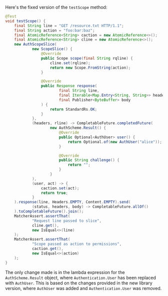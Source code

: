 Here's the fixed version of the `testScope` method:

```java
@Test
void testScope() {
    final String line = "GET /resource.txt HTTP/1.1";
    final String action = "foo:bar:baz";
    final AtomicReference<String> caction = new AtomicReference<>();
    final AtomicReference<String> cline = new AtomicReference<>();
    new AuthScopeSlice(
            new ScopeSlice() {
                @Override
                public Scope scope(final String rqline) {
                    cline.set(rqline);
                    return new Scope.FromString(action);
                }

                @Override
                public Response response(
                        final String line,
                        final Iterable<Map.Entry<String, String>> headers,
                        final Publisher<ByteBuffer> body
                ) {
                    return StandardRs.OK;
                }
            },
            (headers, rline) -> CompletableFuture.completedFuture(
                    new AuthScheme.Result() {
                        @Override
                        public Optional<AuthUser> user() {
                            return Optional.of(new AuthUser("alice"));
                        }

                        @Override
                        public String challenge() {
                            return "";
                        }
                    }
            ),
            (user, act) -> {
                caction.set(act);
                return true;
            }
    ).response(line, Headers.EMPTY, Content.EMPTY).send(
            (status, headers, body) -> CompletableFuture.allOf()
    ).toCompletableFuture().join();
    MatcherAssert.assertThat(
            "Request line passed to slice",
            cline.get(),
            new IsEqual<>(line)
    );
    MatcherAssert.assertThat(
            "Scope passed as action to permissions",
            caction.get(),
            new IsEqual<>(action)
    );
}
```

The only change made is in the lambda expression for the `AuthScheme.Result` object, where `Authentication.User` has been replaced with `AuthUser`. This is based on the changes provided in the new library version, where `AuthUser` was added and `Authentication.User` was removed.